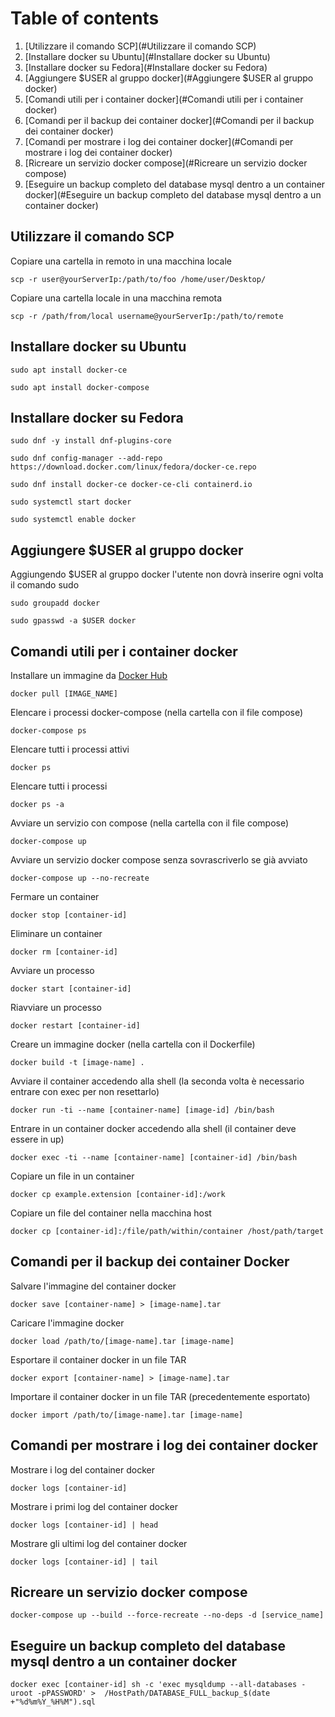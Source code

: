 # Table of contents

1. [Utilizzare il comando SCP](#Utilizzare il comando SCP)
2. [Installare docker su Ubuntu](#Installare docker su Ubuntu)
3. [Installare docker su Fedora](#Installare docker su Fedora)
4. [Aggiungere $USER al gruppo docker](#Aggiungere $USER al gruppo docker)
5. [Comandi utili per i container docker](#Comandi utili per i container docker)
6. [Comandi per il backup dei container docker](#Comandi per il backup dei container docker)
7. [Comandi per mostrare i log dei container docker](#Comandi per mostrare i log dei container docker)
8. [Ricreare un servizio docker compose](#Ricreare un servizio docker compose)
8. [Eseguire un backup completo del database mysql dentro a un container docker](#Eseguire un backup completo del database mysql dentro a un container docker)

## Utilizzare il comando SCP

Copiare una cartella in remoto in una macchina locale

`scp -r user@yourServerIp:/path/to/foo /home/user/Desktop/`

Copiare una cartella locale in una macchina remota

`scp -r /path/from/local username@yourServerIp:/path/to/remote`

## Installare docker su Ubuntu

`sudo apt install docker-ce`

`sudo apt install docker-compose`

## Installare docker su Fedora

`sudo dnf -y install dnf-plugins-core`

`sudo dnf config-manager --add-repo https://download.docker.com/linux/fedora/docker-ce.repo`

`sudo dnf install docker-ce docker-ce-cli containerd.io`

`sudo systemctl start docker`

`sudo systemctl enable docker`

## Aggiungere $USER al gruppo docker

Aggiungendo $USER al gruppo docker l'utente non dovrà inserire ogni volta il comando sudo

`sudo groupadd docker `

`sudo gpasswd -a $USER docker `

## Comandi utili per i container docker

Installare un immagine da [Docker Hub](https://hub.docker.com/ "Docker Hub")

`docker pull [IMAGE_NAME]`

Elencare i processi docker-compose (nella cartella con il file compose)

`docker-compose ps`

Elencare tutti i processi attivi

`docker ps`

Elencare tutti i processi

`docker ps -a`

Avviare un servizio con compose (nella cartella con il file compose)

`docker-compose up`

Avviare un servizio docker compose senza sovrascriverlo se già avviato

`docker-compose up --no-recreate`

Fermare un container

`docker stop [container-id]`

Eliminare un container

`docker rm [container-id]`

Avviare un processo

`docker start [container-id]`

Riavviare un processo

`docker restart [container-id]`

Creare un immagine docker (nella cartella con il Dockerfile)

`docker build -t [image-name] .`

Avviare il container accedendo alla shell (la seconda volta è necessario entrare con exec per non resettarlo)

`docker run -ti --name [container-name] [image-id] /bin/bash`

Entrare in un container docker accedendo alla shell (il container deve essere in up)

`docker exec -ti --name [container-name] [container-id] /bin/bash`

Copiare un file in un container

`docker cp example.extension [container-id]:/work`

Copiare un file del container nella macchina host

`docker cp [container-id]:/file/path/within/container /host/path/target`

## Comandi per il backup dei container Docker

Salvare l'immagine del container docker

`docker save [container-name] > [image-name].tar`

Caricare l'immagine docker

`docker load /path/to/[image-name].tar [image-name]`

Esportare il container docker in un file TAR

`docker export [container-name] > [image-name].tar`

Importare il container docker in un file TAR (precedentemente esportato)

`docker import /path/to/[image-name].tar [image-name] `

## Comandi per mostrare i log dei container docker

Mostrare i log del container docker

`docker logs [container-id]`

Mostrare i primi log del container docker

`docker logs [container-id] | head`

Mostrare gli ultimi log del container docker

`docker logs [container-id] | tail`


## Ricreare un servizio docker compose

`docker-compose up --build --force-recreate --no-deps -d [service_name]`

## Eseguire un backup completo del database mysql dentro a un container docker

`docker exec [container-id] sh -c 'exec mysqldump --all-databases -uroot -pPASSWORD' >  /HostPath/DATABASE_FULL_backup_$(date +"%d%m%Y_%H%M").sql`
